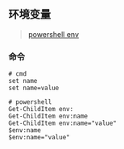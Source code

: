 ## 环境变量
> [powershell env](https://docs.microsoft.com/zh-cn/powershell/module/microsoft.powershell.core/about/about_environment_variables)
### 命令
```shell
# cmd
set name
set name=value
```
```shell
# powershell
Get-ChildItem env:
Get-ChildItem env:name
Get-ChildItem env:name="value"
$env:name
$env:name="value"
```
